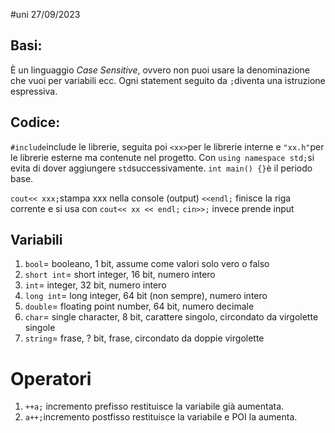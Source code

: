 #uni 27/09/2023
## Basi:
È un linguaggio _Case Sensitive_, ovvero non puoi usare la denominazione che vuoi per variabili ecc.
Ogni statement seguito da `;`diventa una istruzione espressiva.
## Codice:
`#include`include le librerie, seguita poi `<xx>`per le librerie interne e `"xx.h"`per le librerie esterne ma contenute nel progetto.
Con `using namespace std;`si evita di dover aggiungere `std`successivamente.
`int main() {}`è il periodo base.

`cout<< xxx;`stampa xxx nella console (output)
`<<endl;` finisce la riga corrente e si usa con `cout<< xx << endl;`
`cin>>;` invece prende input

## Variabili
1.  `bool`= booleano, 1 bit, assume come valori solo vero o falso
2. `short int`= short integer, 16 bit, numero intero
3. `int`= integer, 32 bit, numero intero
4. `long int`= long integer, 64 bit (non sempre), numero intero
5. `double`= floating point number, 64 bit, numero decimale
6. `char`= single character, 8 bit, carattere singolo, circondato da virgolette singole
7. `string`= frase, ? bit, frase, circondato da doppie virgolette

# Operatori
1. `++a;` incremento prefisso
	restituisce la variabile già aumentata.
2. `a++;`incremento postfisso
	restituisce la variabile e POI la aumenta.